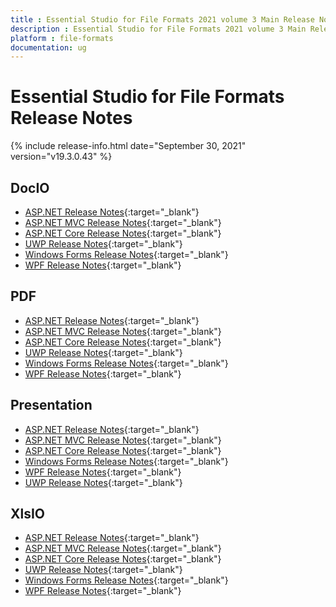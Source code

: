 ```yaml
---
title : Essential Studio for File Formats 2021 volume 3 Main Release Notes  
description : Essential Studio for File Formats 2021 volume 3 Main Release Notes  
platform : file-formats
documentation: ug
---
```


# Essential Studio for File Formats  Release Notes  

{% include release-info.html date="September 30, 2021" version="v19.3.0.43" %} 

## DocIO

* [ASP.NET Release Notes](/aspnet/release-notes/v19.3.0.43#docio){:target="_blank"}
* [ASP.NET MVC Release Notes](/aspnetmvc/release-notes/v19.3.0.43#docio){:target="_blank"}
* [ASP.NET Core Release Notes](/aspnet-core/release-notes/v19.3.0.43#docio){:target="_blank"}
* [UWP Release Notes](/uwp/release-notes/v19.3.0.43#docio){:target="_blank"}
* [Windows Forms Release Notes](/windowsforms/release-notes/v19.3.0.43#docio){:target="_blank"}
* [WPF Release Notes](/wpf/release-notes/v19.3.0.43#docio){:target="_blank"}


## PDF

* [ASP.NET Release Notes](/aspnet/release-notes/v19.3.0.43#pdf){:target="_blank"}
* [ASP.NET MVC Release Notes](/aspnetmvc/release-notes/v19.3.0.43#pdf){:target="_blank"}
* [ASP.NET Core Release Notes](/aspnet-core/release-notes/v19.3.0.43#pdf){:target="_blank"}
* [UWP Release Notes](/uwp/release-notes/v19.3.0.43#pdf){:target="_blank"}
* [Windows Forms Release Notes](/windowsforms/release-notes/v19.3.0.43#pdf){:target="_blank"}
* [WPF Release Notes](/wpf/release-notes/v19.3.0.43#pdf){:target="_blank"}


## Presentation

* [ASP.NET Release Notes](/aspnet/release-notes/v19.3.0.43#presentation){:target="_blank"}
* [ASP.NET MVC Release Notes](/aspnetmvc/release-notes/v19.3.0.43#presentation){:target="_blank"}
* [ASP.NET Core Release Notes](/aspnet-core/release-notes/v19.3.0.43#presentation){:target="_blank"}
* [Windows Forms Release Notes](/windowsforms/release-notes/v19.3.0.43#presentation){:target="_blank"}
* [WPF Release Notes](/wpf/release-notes/v19.3.0.43#presentation){:target="_blank"}
* [UWP Release Notes](/uwp/release-notes/v19.3.0.43#presentation){:target="_blank"}


## XlsIO

* [ASP.NET Release Notes](/aspnet/release-notes/v19.3.0.43#xlsio){:target="_blank"}
* [ASP.NET MVC Release Notes](/aspnetmvc/release-notes/v19.3.0.43#xlsio){:target="_blank"}
* [ASP.NET Core Release Notes](/aspnet-core/release-notes/v19.3.0.43#xlsio){:target="_blank"}
* [UWP Release Notes](/uwp/release-notes/v19.3.0.43#xlsio){:target="_blank"}
* [Windows Forms Release Notes](/windowsforms/release-notes/v19.3.0.43#xlsio){:target="_blank"}
* [WPF Release Notes](/wpf/release-notes/v19.3.0.43#xlsio){:target="_blank"}